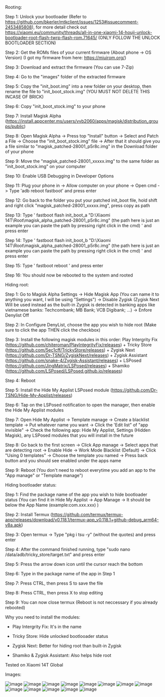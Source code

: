 Rooting:

Step 1: Unlock your bootloader (Refer to https://github.com/bkerler/mtkclient/issues/1253#issuecomment-2453485808), for more detail check out https://xiaomi.eu/community/threads/all-in-one-xiaomi-14-houji-unlock-bootloader-root-flash-twrp-flash-rom.71645/ (ONLY FOLLOW THE UNLOCK BOOTLOADER SECTION)

Step 2: Get the ROMs files of your current firmware (About phone -> OS Version) (I got my firmware from here: https://miuirom.org/)

Step 3: Download and extract the firmware (You can use 7-Zip)

Step 4: Go to the "images" folder of the extracted firmware

Step 5: Copy the "init_boot.img" into a new folder on your desktop, then rename the file to "init_boot_stock.img" (YOU MUST NOT DELETE THIS INCASE OF BRICK)

Step 6: Copy "init_boot_stock.img" to your phone

Step 7: Install Magisk Alpha (https://install.appcenter.ms/users/vvb2060/apps/magisk/distribution_groups/public)

Step 8: Open Magisk Alpha -> Press top "Install" button -> Select and Patch a File -> Choose the "init_boot_stock.img" file -> After that it should give you a file similar to "magisk_patched-28001_p5r8c.img" in the Download folder of your phone

Step 9: Move the "magisk_patched-28001_xxxxx.img" to the same folder as "init_boot_stock.img" on your computer

Step 10: Enable USB Debugging in Developer Options

Step 11: Plug your phone in -> Allow computer on your phone -> Open cmd -> Type 'adb reboot fastboot' and press enter

Step 12: Go back to the folder you put your patched init_boot file, hold shift and right click "magisk_patched-28001_xxxxx.img", press copy as path

Step 13: Type ' fastboot flash init_boot_a "D:\Xiaomi 14T\Root\magisk_alpha_patched-28001_p5r8c.img" (the path here is just an example you can paste the path by pressing right click in the cmd) ' and press enter

Step 14: Type ' fastboot flash init_boot_b "D:\Xiaomi 14T\Root\magisk_alpha_patched-28001_p5r8c.img" (the path here is just an example you can paste the path by pressing right click in the cmd) ' and press enter

Step 15: Type ' fastboot reboot ' and press enter

Step 16: You should now be rebooted to the system and rooted


Hiding root:

Step 1: Go to Magisk Alpha Settings -> Hide Magisk App (You can name it to anything you want, I will be using "Settings") -> Disable Zygisk (Zygisk Next Will be used instead as the built-in Zygisk is detected in banking apps like vietnamese banks: Techcombank; MB Bank; VCB Digibank; ...) -> Enfore Denylist Off

Step 2: In Configure DenyList, choose the app you wish to hide root (Make sure to click the app THEN click the checkbox)

Step 3: Install the following magisk modules in this order: Play Intergrity Fix (https://github.com/chiteroman/PlayIntegrityFix/releases) + Tricky Store (https://github.com/5ec1cff/TrickyStore/releases) + Zygisk Next (https://github.com/Dr-TSNG/ZygiskNext/releases) + Zygisk Assistant (https://github.com/snake-4/Zygisk-Assistant/releases) + LSPosed (https://github.com/JingMatrix/LSPosed/releases) + Shamiko (https://github.com/LSPosed/LSPosed.github.io/releases)

Step 4: Reboot

Step 5: Install the Hide My Applist LSPosed module (https://github.com/Dr-TSNG/Hide-My-Applist/releases)

Step 6: Tap on the LSPosed notification to open the manager, then enable the Hide My Applist modules

Step 7: Open Hide My Applist -> Template manage -> Create a blacklist template -> Put whatever name you want -> Click the 'Edit list" of "app invisible" -> Check the following app: Hide My Applist, Settings (Hidden Magisk), any LSPosed modules that you will install in the future

Step 8: Go back to the first screen -> Click App manage -> Select apps that are detecting root -> Enable Hide -> Work Mode Blacklist (Default) -> Click "Using 0 templates" -> Choose the template you named -> Press back button and you should see enabled under the apps name

Step 9: Reboot (You don't need to reboot everytime you add an app to the "App manage" or "Template manage")


Hiding bootloader status:

Step 1: Find the package name of the app you wish to hide bootloader status (You can find it in Hide My Applist -> App Manage -> It should be below the App Name (example:com.xxx.xxx) )

Step 2: Install Termux (https://github.com/termux/termux-app/releases/download/v0.118.1/termux-app_v0.118.1+github-debug_arm64-v8a.apk)

Step 3: Open termux -> Type "pkg i tsu -y" (without the quotes) and press enter

Step 4: After the command finished running, type "sudo nano /data/adb/tricky_store/target.txt" and press enter

Step 5: Press the arrow down icon until the cursor reach the bottom

Step 6: Type in the package name of the app in Step 1

Step 7: Press CTRL, then press S to save the file

Step 8: Press CTRL, then press X to stop editing

Step 9: You can now close termux (Reboot is not neccessary if you already rebooted)


Why you need to install the modules:

- Play Intergrity Fix: It's in the name

- Tricky Store: Hide unlocked bootlooader status

- Zygisk Next: Better for hiding root than built-in Zygisk

- Shamiko & Zygisk Assistant: Also helps hide root


Tested on Xiaomi 14T Global

Images:

![image](https://github.com/user-attachments/assets/9095c40c-f120-4358-b7fa-58d34f73e1f0)
![image](https://github.com/user-attachments/assets/856057ba-45a0-42de-8e9f-b8b4fa38d03d)
![image](https://github.com/user-attachments/assets/65b9ccd2-98df-43c0-b530-2bda994d203e)
![image](https://github.com/user-attachments/assets/32bed38b-407a-4f6c-b583-ae7ec3e6af9c)
![image](https://github.com/user-attachments/assets/c383aab4-385d-4540-b3e1-15694ac43bf7)
![image](https://github.com/user-attachments/assets/6cb09d52-a83b-4308-beab-364c1fc42baf)
![image](https://github.com/user-attachments/assets/a98f5023-4862-40d7-8e8f-09620cd2c4b3)
![image](https://github.com/user-attachments/assets/74596ec2-21f7-405d-85e0-0006c112499e)
![image](https://github.com/user-attachments/assets/210824b1-00a3-4c3f-a8fe-ed45364a1479)
![image](https://github.com/user-attachments/assets/d1fe51d7-650b-4f0c-8830-ff11adca6209)
![image](https://github.com/user-attachments/assets/83963301-a37f-493c-b3d3-57978bb1eadc)
![image](https://github.com/user-attachments/assets/dea9bc94-6948-4684-849f-db2b9689e90f)
![image](https://github.com/user-attachments/assets/b59abb74-5f40-497e-affa-17c814925120)
